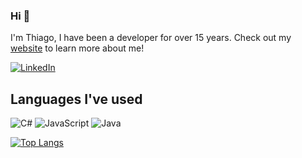 ### Hi 👋

I'm Thiago, I have been a developer for over 15 years. Check out my [website](https://cariuska.dev) to learn more about me!

[![LinkedIn](https://img.shields.io/badge/linkedin-%230077B5.svg?&style=for-the-badge&logo=linkedin&logoColor=white)](https://www.linkedin.com/in/thiago-cariuska)

## Languages I've used
![C#](https://img.shields.io/badge/C%23%20-%23239120.svg?&style=for-the-badge&logo=c-sharp&logoColor=white)
![JavaScript](https://img.shields.io/badge/javascript%20-%23323330.svg?&style=for-the-badge&logo=javascript&logoColor=%23F7DF1E)
![Java](https://img.shields.io/badge/java-%23ED8B00.svg?&style=for-the-badge&logo=java&logoColor=white)

[![Top Langs](https://github-readme-stats.vercel.app/api/top-langs/?username=cariuska&hide=css)](https://github.com/cariuska)

<!--

![React](https://img.shields.io/badge/react%20-%2320232a.svg?&style=for-the-badge&logo=react&logoColor=%2361DAFB)
![PHP](https://img.shields.io/badge/php-%23777BB4.svg?&style=for-the-badge&logo=php&logoColor=white)
## GitHub Stats

![GitHub Stats](https://github-readme-stats.vercel.app/api?username=cariuska&bg_color=30,4286f4,373B44&title_color=fff&text_color=fff)

**cariuska/cariuska** is a ✨ _special_ ✨ repository because its `README.md` (this file) appears on your GitHub profile.

Here are some ideas to get you started:

- 🔭 I’m currently working on ...
- 🌱 I’m currently learning ...
- 👯 I’m looking to collaborate on ...
- 🤔 I’m looking for help with ...
- 💬 Ask me about ...
- 📫 How to reach me: ...
- 😄 Pronouns: ...
- ⚡ Fun fact: ...
-->

